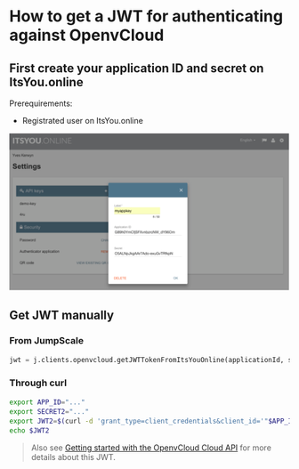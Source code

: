 # How to get a JWT for authenticating against OpenvCloud

## First create your application ID and secret on ItsYou.online

Prerequirements:
- Registrated user on ItsYou.online

![](images/iyo_jwt.png)

## Get JWT manually

### From JumpScale

```python
jwt = j.clients.openvcloud.getJWTTokenFromItsYouOnline(applicationId, secret)
```

### Through curl

```bash
export APP_ID="..."
export SECRET2="..."
export JWT2=$(curl -d 'grant_type=client_credentials&client_id='"$APP_ID"'&client_secret='"$SECRET2"'&response_type=id_token' https://itsyou.online/v1/oauth/access_token)
echo $JWT2
```

> Also see [Getting started with the OpenvCloud Cloud API](https://gig.gitbooks.io/ovcdoc_public/content/API/GettingStarted.html) for more details about this JWT.